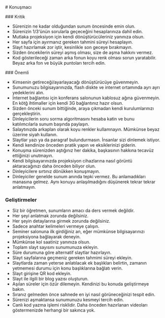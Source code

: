 # Konuşmacı

### Kritik

- Sürenizin ne kadar olduğundan sunum öncesinde emin olun.
- Sürenizin 1/3'ünün sorularla geçeceğini hesaplarınıza dahil edin.
- Mutlaka projeksiyon için kendi dönüştürücüleriniz yanınıza olsun.
- Her sayfa için ayırmanız gereken tahmini süreyi hesaplayın.
- Slayt hazırlamak zor iştir, kesinlikle son geceye bırakmayın.
- Sizden öncekilerin süreyi aşmış olması, size de aşma hakkını vermez.
- Kod gösterileceği zaman arka fonun koyu renk olması sorun yaratabilir. Beyaz arka fon ve büyük puntoları tercih edin.

### Önemli

- Kimsenin getireceği/ayarlayacağı dönüştürücüye güvenmeyin.
- Sunumunuzu bilgisayarınızda, flash diskte ve internet ortamında ayrı ayrı yedeklerini alın.
- İnternet bağlantısı için konferans salonunun kablosuz ağına güvenmeyin. En kötğ ihtimaller için kendi 3G bağlantınız hazır olsun.
- Sizden önceki sunum bittiğinde, araya çıkmadan kendi kurulumlarınızı gerçekleştirin.
- Dinleyicilerin soru sorma algoritmasını hesaba katin ve bunu katılımcılarla sunum başında paylaşın.
- Salaytınızda arkaplan olarak koyu renkler kullamnayın. Mümkünse beyaz üzerine siyah kullanın.
- Slaytlar yazı ya da paragraf bulundurmasın. İnsanlar sizi dinlemek istiyor.
- Kendi kendinize önceden pratik yapın ve eksiklerinizi giderin.
- Konuşma sürenizden aştığınız her dakika, başkasının hakkına tecavüz ettiğinizi unutmayın.
- Kendi bilgisayarınızda projeksiyon cihazlarına nasıl görüntü aktaracağınızı daha önceden biliyor olun.
- Dinleyicilere sırtınız dönükken konuşmayın.
- Dinleyiciler genelde sunum anında tepki vermez. Bu anlamadıkları manasına gelmez. Aynı konuyu anlaşılmadığını düşünerek tekrar tekrar anlatmayın.


### Geliştirmeler 

- Siz bir öğretmen, sunumların amacı da ders vermek değildir.
- Her şeyi anlatmak zorunda değilsiniz.
- Her şeyin detaylarına girmek zorunda değilsiniz.
- Sadece anahtar kelimeleri vermeye çalışın.
- Seminer salonuna ilk girdiğiniz an, eğer mümkünse bilgisayarınızı projeksiyona bağlayarak deneyin.
- Mümkünse kol saatiniz yanınıza olsun.
- Toplam slayt sayısını sunumunuza ekleyin.
- Süre durumuna göre alternatif slaytlar hazırlayın.
- Slayt sayfalarına geçmeniz gereken tahmimi süreyi ekleyin.
- Slaytlarda zaman yeterse anlatılacak ek başlıkları belirtin, zamanın yetmemesi durumu için konu başlıklarına bağlatı verin.
- Slayt girişine QR kod ekleyin.
- Slayt ile ilgili bir blog yazısı oluşturun.
- Aşılan süreler için özür dilemeyin. Kendinizi bu konuda geliştirmeye bakın.
- Sıranız gelmeden önce sahnede en iyi nasıl görüneceğinizi tespit edin.
- Sürenizi aşmaktansa sunumunuzu kesmeyi tercih edin.
- Canlı kod yazma işlemi risklidir. Daha önceden hazırlanan videoları göstermenizde herhangi bir sakınca yok.
